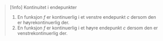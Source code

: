 > [!info] Kontinuitet i endepunkter
> 1. En funksjon $f$ er kontinuerlig i et venstre endepunkt $c$ dersom den er høyrekontinuerlig der. 
> 2. En funksjon $f$ er kontinuerlig i et høyre endepunkt $c$ dersom den er venstrekontinuerlig der. 
